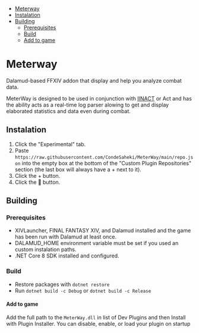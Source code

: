 - [Meterway](#Meterway)
- [Instalation](#Instalation)
- [Building](#Building)
  * [Prerequisites](#Prerequisites)
  * [Build](#Build)
  * [Add to game](#Add-to-game)


# Meterway
Dalamud-based FFXIV addon that display and help you analyze combat data. 

MeterWay is designed to be used in conjunction with [IINACT](https://www.iinact.com/) or Act and has the ability acts as a real-time log parser alowing to get and display elaborated statistics and data even during combat.

## Instalation
1. Click the "Experimental" tab.
2. Paste ```https://raw.githubusercontent.com/CondeSaheki/MeterWay/main/repo.json``` into the empty box at the bottom of the "Custom Plugin Repositories" section (the last box will always have a + next to it).
3. Click the + button.
4. Click the 💾 button.

## Building
### Prerequisites
- XIVLauncher, FINAL FANTASY XIV, and Dalamud installed and the game has been run with Dalamud at least once.
- DALAMUD_HOME environment variable must be set if you used an custom instalation paths.
- .NET Core 8 SDK installed and configured.

### Build
- Restore packages with ```dotnet restore```
- Run ```dotnet build -c Debug``` or ```dotnet build -c Release```

#### Add to game
Add the full path to the ```MeterWay.dll``` in list of Dev Plugins and then Install with Plugin Installer. You can disable, enable, or load your plugin on startup
